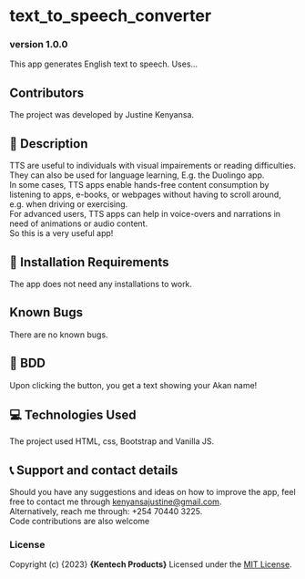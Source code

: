 # text_to_speech_converter
### version 1.0.0
This app generates English text to speech. Uses...

## Contributors
The project was developed by Justine Kenyansa.

## :flashlight: Description
TTS are useful to individuals with visual impairements or reading difficulties. <br> They can also be used for language learning, E.g. the Duolingo app. <br> In some cases, TTS apps enable hands-free content consumption by listening to apps, e-books, or webpages without having to scroll around, e.g. when driving or exercising. <br> For advanced users, TTS apps can help in voice-overs and narrations in need of animations or audio content.<br> So this is a very useful app!

## :pushpin: Installation Requirements
The app does not need any installations to work.
## Known Bugs
There are no known bugs.
## :pushpin: BDD
Upon clicking the button, you get a text showing your Akan name!
## :computer: Technologies Used
 The project used HTML, css, Bootstrap and Vanilla JS.
 ## :telephone_receiver: Support and contact details
Should you have any suggestions and ideas on how to improve the app, feel free to contact me through kenyansajustine@gmail.com. <br>
Alternatively, reach me through: +254 70440 3225. <br>
Code contributions are also welcome
### License
Copyright (c) {2023} **{Kentech Products}**
Licensed under the [MIT License](LICENSE).